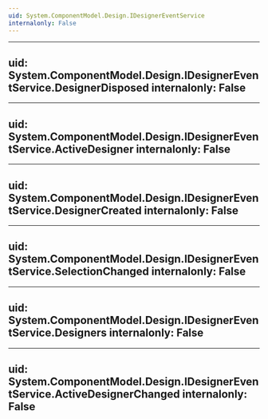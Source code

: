 ```yaml
---
uid: System.ComponentModel.Design.IDesignerEventService
internalonly: False
---
```


---
uid: System.ComponentModel.Design.IDesignerEventService.DesignerDisposed
internalonly: False
---

---
uid: System.ComponentModel.Design.IDesignerEventService.ActiveDesigner
internalonly: False
---

---
uid: System.ComponentModel.Design.IDesignerEventService.DesignerCreated
internalonly: False
---

---
uid: System.ComponentModel.Design.IDesignerEventService.SelectionChanged
internalonly: False
---

---
uid: System.ComponentModel.Design.IDesignerEventService.Designers
internalonly: False
---

---
uid: System.ComponentModel.Design.IDesignerEventService.ActiveDesignerChanged
internalonly: False
---

